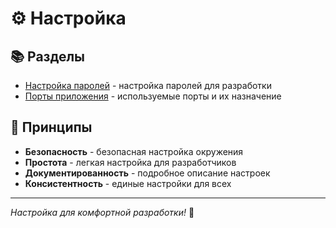 # ⚙️ Настройка

## 📚 Разделы

- [Настройка паролей](password-setup.md) - настройка паролей для разработки
- [Порты приложения](ports.md) - используемые порты и их назначение

## 🎯 Принципы

- **Безопасность** - безопасная настройка окружения
- **Простота** - легкая настройка для разработчиков
- **Документированность** - подробное описание настроек
- **Консистентность** - единые настройки для всех

---

_Настройка для комфортной разработки!_ 🚀
